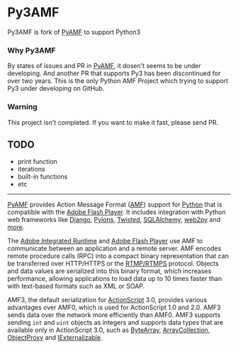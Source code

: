 # Py3AMF
Py3AMF is fork of [PyAMF](https://github.com/hydralabs/pyamf) to support Python3

### Why Py3AMF
By states of issues and PR in [PyAMF](https://github.com/hydralabs/pyamf), it dosen't seems to be under developing.
And another PR that supports Py3 has been discontinued for over two years.
This is the only Python AMF Project which trying to support Py3 under developing on GitHub.

### Warning
This project isn't completed.
If you want to make it fast, please send PR.

## TODO
- print function
- iterations
- built-in functions
- etc

------------------------------------------------------

[PyAMF](http://www.pyamf.org) provides Action Message Format ([AMF](http://en.wikipedia.org/wiki/Action_Message_Format)) support for [Python](http://python.org) that is compatible with the [Adobe Flash Player](http://en.wikipedia.org/wiki/Flash_Player). It includes integration with Python web frameworks like [Django](http://djangoproject.com), [Pylons](http://pylonshq.com), [Twisted](http://twistedmatrix.com), [SQLAlchemy](http://sqlalchemy.org), [web2py](http://www.web2py.com) and [more](http://pyamf.org/tutorials/index.html).

The [Adobe Integrated Runtime](http://en.wikipedia.org/wiki/Adobe_AIR) and [Adobe Flash Player](http://en.wikipedia.org/wiki/Flash_Player) use AMF to communicate between an application and a remote server. AMF encodes remote procedure calls (RPC) into a compact binary representation that can be transferred over HTTP/HTTPS or the [RTMP/RTMPS](http://en.wikipedia.org/wiki/Real_Time_Messaging_Protocol) protocol. Objects and data values are serialized into this binary format, which increases performance, allowing applications to load data up to 10 times faster than with text-based formats such as XML or SOAP.

AMF3, the default serialization for [ActionScript](http://dev.pyamf.org/wiki/ActionScript) 3.0, provides various advantages over AMF0, which is used for ActionScript 1.0 and 2.0. AMF3 sends data over the network more efficiently than AMF0. AMF3 supports sending `int` and `uint` objects as integers and supports data types that are available only in ActionScript 3.0, such as [ByteArray](http://dev.pyamf.org/wiki/ByteArray), [ArrayCollection](http://dev.pyamf.org/wiki/ArrayCollection), [ObjectProxy](http://dev.pyamf.org/wiki/ObjectProxy) and [IExternalizable](http://dev.pyamf.org/wiki/IExternalizable).
